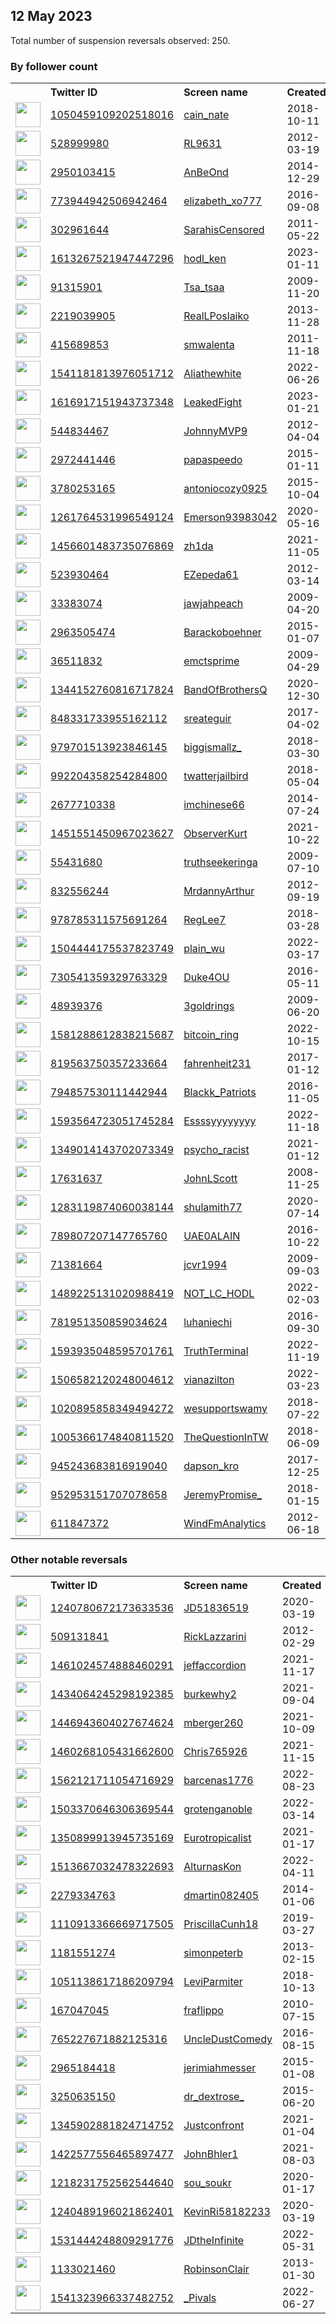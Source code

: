 
## 12 May 2023
Total number of suspension reversals observed: 250.

### By follower count
<table><tr><th></th><th align="left">Twitter ID</th><th align="left">Screen name</th>
<th align="left">Created</th><th align="left">Status</th><th align="left">Suspended</th><th align="left">Followers</th>
<tr><td><a href="https://pbs.twimg.com/profile_images/1657818551107874820/2o2JGNr1_normal.jpg"><img src="https://pbs.twimg.com/profile_images/1657818551107874820/2o2JGNr1_normal.jpg" width="40px" height="40px" align="center"/></a></td><td><a href="https://twitter.com/intent/user?user_id=1050459109202518016">1050459109202518016</a></td><td><a href="https://twitter.com/cain_nate">cain_nate</a></td><td>2018-10-11</td><td align="center"></td><td></td><td>63187</td></tr>
<tr><td><a href="https://pbs.twimg.com/profile_images/1347173505289252864/pE9s5ekw_normal.jpg"><img src="https://pbs.twimg.com/profile_images/1347173505289252864/pE9s5ekw_normal.jpg" width="40px" height="40px" align="center"/></a></td><td><a href="https://twitter.com/intent/user?user_id=528999980">528999980</a></td><td><a href="https://twitter.com/RL9631">RL9631</a></td><td>2012-03-19</td><td align="center"></td><td></td><td>57812</td></tr>
<tr><td><a href="https://pbs.twimg.com/profile_images/1657161802025771008/JTUbEJr3_normal.jpg"><img src="https://pbs.twimg.com/profile_images/1657161802025771008/JTUbEJr3_normal.jpg" width="40px" height="40px" align="center"/></a></td><td><a href="https://twitter.com/intent/user?user_id=2950103415">2950103415</a></td><td><a href="https://twitter.com/AnBeOnd">AnBeOnd</a></td><td>2014-12-29</td><td align="center"></td><td></td><td>34301</td></tr>
<tr><td><a href="https://pbs.twimg.com/profile_images/1657030047029444611/EZ4VI8ND_normal.jpg"><img src="https://pbs.twimg.com/profile_images/1657030047029444611/EZ4VI8ND_normal.jpg" width="40px" height="40px" align="center"/></a></td><td><a href="https://twitter.com/intent/user?user_id=773944942506942464">773944942506942464</a></td><td><a href="https://twitter.com/elizabeth_xo777">elizabeth_xo777</a></td><td>2016-09-08</td><td align="center"></td><td>2022-03-18</td><td>32811</td></tr>
<tr><td><a href="https://pbs.twimg.com/profile_images/1644207662484148225/-kt-q1eT_normal.jpg"><img src="https://pbs.twimg.com/profile_images/1644207662484148225/-kt-q1eT_normal.jpg" width="40px" height="40px" align="center"/></a></td><td><a href="https://twitter.com/intent/user?user_id=302961644">302961644</a></td><td><a href="https://twitter.com/SarahisCensored">SarahisCensored</a></td><td>2011-05-22</td><td align="center"></td><td>2023-05-11</td><td>32275</td></tr>
<tr><td><a href="https://pbs.twimg.com/profile_images/1613267865494491136/gq0hOa0Y_normal.jpg"><img src="https://pbs.twimg.com/profile_images/1613267865494491136/gq0hOa0Y_normal.jpg" width="40px" height="40px" align="center"/></a></td><td><a href="https://twitter.com/intent/user?user_id=1613267521947447296">1613267521947447296</a></td><td><a href="https://twitter.com/hodl_ken">hodl_ken</a></td><td>2023-01-11</td><td align="center"></td><td>2023-05-10</td><td>31536</td></tr>
<tr><td><a href="https://pbs.twimg.com/profile_images/1654475130893131777/F0Fhigdy_normal.jpg"><img src="https://pbs.twimg.com/profile_images/1654475130893131777/F0Fhigdy_normal.jpg" width="40px" height="40px" align="center"/></a></td><td><a href="https://twitter.com/intent/user?user_id=91315901">91315901</a></td><td><a href="https://twitter.com/Tsa_tsaa">Tsa_tsaa</a></td><td>2009-11-20</td><td align="center"></td><td>2023-04-10</td><td>27342</td></tr>
<tr><td><a href="https://pbs.twimg.com/profile_images/1311145569579134976/0ysO1lmp_normal.jpg"><img src="https://pbs.twimg.com/profile_images/1311145569579134976/0ysO1lmp_normal.jpg" width="40px" height="40px" align="center"/></a></td><td><a href="https://twitter.com/intent/user?user_id=2219039905">2219039905</a></td><td><a href="https://twitter.com/RealLPoslaiko">RealLPoslaiko</a></td><td>2013-11-28</td><td align="center"></td><td></td><td>26552</td></tr>
<tr><td><a href="https://pbs.twimg.com/profile_images/1028434883570540545/SMDHhOMF_normal.jpg"><img src="https://pbs.twimg.com/profile_images/1028434883570540545/SMDHhOMF_normal.jpg" width="40px" height="40px" align="center"/></a></td><td><a href="https://twitter.com/intent/user?user_id=415689853">415689853</a></td><td><a href="https://twitter.com/smwalenta">smwalenta</a></td><td>2011-11-18</td><td align="center"></td><td></td><td>15401</td></tr>
<tr><td><a href="https://pbs.twimg.com/profile_images/1624602290022907904/46L5H4KT_normal.jpg"><img src="https://pbs.twimg.com/profile_images/1624602290022907904/46L5H4KT_normal.jpg" width="40px" height="40px" align="center"/></a></td><td><a href="https://twitter.com/intent/user?user_id=1541181813976051712">1541181813976051712</a></td><td><a href="https://twitter.com/Aliathewhite">Aliathewhite</a></td><td>2022-06-26</td><td align="center"></td><td>2023-05-10</td><td>10003</td></tr>
<tr><td><a href="https://pbs.twimg.com/profile_images/1656428797233643520/5uEuLZ9W_normal.jpg"><img src="https://pbs.twimg.com/profile_images/1656428797233643520/5uEuLZ9W_normal.jpg" width="40px" height="40px" align="center"/></a></td><td><a href="https://twitter.com/intent/user?user_id=1616917151943737348">1616917151943737348</a></td><td><a href="https://twitter.com/LeakedFight">LeakedFight</a></td><td>2023-01-21</td><td align="center"></td><td>2023-05-01</td><td>8980</td></tr>
<tr><td><a href="https://pbs.twimg.com/profile_images/853282855266508800/Z5gxFrbY_normal.jpg"><img src="https://pbs.twimg.com/profile_images/853282855266508800/Z5gxFrbY_normal.jpg" width="40px" height="40px" align="center"/></a></td><td><a href="https://twitter.com/intent/user?user_id=544834467">544834467</a></td><td><a href="https://twitter.com/JohnnyMVP9">JohnnyMVP9</a></td><td>2012-04-04</td><td align="center"></td><td></td><td>7787</td></tr>
<tr><td><a href="https://pbs.twimg.com/profile_images/1193321580513742849/llHC7PPO_normal.jpg"><img src="https://pbs.twimg.com/profile_images/1193321580513742849/llHC7PPO_normal.jpg" width="40px" height="40px" align="center"/></a></td><td><a href="https://twitter.com/intent/user?user_id=2972441446">2972441446</a></td><td><a href="https://twitter.com/papaspeedo">papaspeedo</a></td><td>2015-01-11</td><td align="center"></td><td></td><td>7573</td></tr>
<tr><td><a href="https://pbs.twimg.com/profile_images/1167114617270571008/vpN1GZUZ_normal.jpg"><img src="https://pbs.twimg.com/profile_images/1167114617270571008/vpN1GZUZ_normal.jpg" width="40px" height="40px" align="center"/></a></td><td><a href="https://twitter.com/intent/user?user_id=3780253165">3780253165</a></td><td><a href="https://twitter.com/antoniocozy0925">antoniocozy0925</a></td><td>2015-10-04</td><td align="center"></td><td>2022-10-05</td><td>4770</td></tr>
<tr><td><a href="https://pbs.twimg.com/profile_images/1587947750192201728/dMQ7AeY4_normal.jpg"><img src="https://pbs.twimg.com/profile_images/1587947750192201728/dMQ7AeY4_normal.jpg" width="40px" height="40px" align="center"/></a></td><td><a href="https://twitter.com/intent/user?user_id=1261764531996549124">1261764531996549124</a></td><td><a href="https://twitter.com/Emerson93983042">Emerson93983042</a></td><td>2020-05-16</td><td align="center"></td><td>2022-12-12</td><td>4390</td></tr>
<tr><td><a href="https://pbs.twimg.com/profile_images/1654410354213126145/b0S8RhAZ_normal.jpg"><img src="https://pbs.twimg.com/profile_images/1654410354213126145/b0S8RhAZ_normal.jpg" width="40px" height="40px" align="center"/></a></td><td><a href="https://twitter.com/intent/user?user_id=1456601483735076869">1456601483735076869</a></td><td><a href="https://twitter.com/zh1da">zh1da</a></td><td>2021-11-05</td><td align="center"></td><td>2023-03-09</td><td>4300</td></tr>
<tr><td><a href="https://pbs.twimg.com/profile_images/946589773551902720/-1dQkqnQ_normal.jpg"><img src="https://pbs.twimg.com/profile_images/946589773551902720/-1dQkqnQ_normal.jpg" width="40px" height="40px" align="center"/></a></td><td><a href="https://twitter.com/intent/user?user_id=523930464">523930464</a></td><td><a href="https://twitter.com/EZepeda61">EZepeda61</a></td><td>2012-03-14</td><td align="center"></td><td>2023-02-28</td><td>4149</td></tr>
<tr><td><a href="https://pbs.twimg.com/profile_images/418796845/BrittonMeBrittonsWedding3_edited_normal.jpg"><img src="https://pbs.twimg.com/profile_images/418796845/BrittonMeBrittonsWedding3_edited_normal.jpg" width="40px" height="40px" align="center"/></a></td><td><a href="https://twitter.com/intent/user?user_id=33383074">33383074</a></td><td><a href="https://twitter.com/jawjahpeach">jawjahpeach</a></td><td>2009-04-20</td><td align="center"></td><td></td><td>3505</td></tr>
<tr><td><a href="https://pbs.twimg.com/profile_images/1495198862218256391/UJcQjz4N_normal.jpg"><img src="https://pbs.twimg.com/profile_images/1495198862218256391/UJcQjz4N_normal.jpg" width="40px" height="40px" align="center"/></a></td><td><a href="https://twitter.com/intent/user?user_id=2963505474">2963505474</a></td><td><a href="https://twitter.com/Barackoboehner">Barackoboehner</a></td><td>2015-01-07</td><td align="center"></td><td>2022-06-07</td><td>3458</td></tr>
<tr><td><a href="https://pbs.twimg.com/profile_images/1127279196831510528/b6rJRYEy_normal.png"><img src="https://pbs.twimg.com/profile_images/1127279196831510528/b6rJRYEy_normal.png" width="40px" height="40px" align="center"/></a></td><td><a href="https://twitter.com/intent/user?user_id=36511832">36511832</a></td><td><a href="https://twitter.com/emctsprime">emctsprime</a></td><td>2009-04-29</td><td align="center"></td><td></td><td>3381</td></tr>
<tr><td><a href="https://pbs.twimg.com/profile_images/1379458862227582978/oKROm5m8_normal.jpg"><img src="https://pbs.twimg.com/profile_images/1379458862227582978/oKROm5m8_normal.jpg" width="40px" height="40px" align="center"/></a></td><td><a href="https://twitter.com/intent/user?user_id=1344152760816717824">1344152760816717824</a></td><td><a href="https://twitter.com/BandOfBrothersQ">BandOfBrothersQ</a></td><td>2020-12-30</td><td align="center"></td><td>2022-11-08</td><td>3221</td></tr>
<tr><td><a href="https://pbs.twimg.com/profile_images/1509603275770843143/uH83mSKN_normal.jpg"><img src="https://pbs.twimg.com/profile_images/1509603275770843143/uH83mSKN_normal.jpg" width="40px" height="40px" align="center"/></a></td><td><a href="https://twitter.com/intent/user?user_id=848331733955162112">848331733955162112</a></td><td><a href="https://twitter.com/sreateguir">sreateguir</a></td><td>2017-04-02</td><td align="center"></td><td>2022-08-10</td><td>2896</td></tr>
<tr><td><a href="https://pbs.twimg.com/profile_images/1250063198872653835/yuGQ-rZZ_normal.jpg"><img src="https://pbs.twimg.com/profile_images/1250063198872653835/yuGQ-rZZ_normal.jpg" width="40px" height="40px" align="center"/></a></td><td><a href="https://twitter.com/intent/user?user_id=979701513923846145">979701513923846145</a></td><td><a href="https://twitter.com/biggismallz_">biggismallz_</a></td><td>2018-03-30</td><td align="center"></td><td></td><td>2788</td></tr>
<tr><td><a href="https://pbs.twimg.com/profile_images/1263880380316356608/M7b2tk_e_normal.jpg"><img src="https://pbs.twimg.com/profile_images/1263880380316356608/M7b2tk_e_normal.jpg" width="40px" height="40px" align="center"/></a></td><td><a href="https://twitter.com/intent/user?user_id=992204358254284800">992204358254284800</a></td><td><a href="https://twitter.com/twatterjailbird">twatterjailbird</a></td><td>2018-05-04</td><td align="center"></td><td></td><td>2585</td></tr>
<tr><td><a href="https://pbs.twimg.com/profile_images/1539361046204272640/PbsbSsbV_normal.jpg"><img src="https://pbs.twimg.com/profile_images/1539361046204272640/PbsbSsbV_normal.jpg" width="40px" height="40px" align="center"/></a></td><td><a href="https://twitter.com/intent/user?user_id=2677710338">2677710338</a></td><td><a href="https://twitter.com/imchinese66">imchinese66</a></td><td>2014-07-24</td><td align="center"></td><td>2023-02-26</td><td>2512</td></tr>
<tr><td><a href="https://pbs.twimg.com/profile_images/1451551804068610074/mpIaQf_F_normal.jpg"><img src="https://pbs.twimg.com/profile_images/1451551804068610074/mpIaQf_F_normal.jpg" width="40px" height="40px" align="center"/></a></td><td><a href="https://twitter.com/intent/user?user_id=1451551450967023627">1451551450967023627</a></td><td><a href="https://twitter.com/ObserverKurt">ObserverKurt</a></td><td>2021-10-22</td><td align="center"></td><td>2022-08-28</td><td>2127</td></tr>
<tr><td><a href="https://pbs.twimg.com/profile_images/1351620607180496896/y9Pmgmdz_normal.jpg"><img src="https://pbs.twimg.com/profile_images/1351620607180496896/y9Pmgmdz_normal.jpg" width="40px" height="40px" align="center"/></a></td><td><a href="https://twitter.com/intent/user?user_id=55431680">55431680</a></td><td><a href="https://twitter.com/truthseekeringa">truthseekeringa</a></td><td>2009-07-10</td><td align="center"></td><td>2022-07-17</td><td>2064</td></tr>
<tr><td><a href="https://pbs.twimg.com/profile_images/378800000193868718/fe3a39c062fa6a9b5e594275e4902851_normal.jpeg"><img src="https://pbs.twimg.com/profile_images/378800000193868718/fe3a39c062fa6a9b5e594275e4902851_normal.jpeg" width="40px" height="40px" align="center"/></a></td><td><a href="https://twitter.com/intent/user?user_id=832556244">832556244</a></td><td><a href="https://twitter.com/MrdannyArthur">MrdannyArthur</a></td><td>2012-09-19</td><td align="center"></td><td></td><td>1908</td></tr>
<tr><td><a href="https://pbs.twimg.com/profile_images/991315906654588928/1C2i8cqL_normal.jpg"><img src="https://pbs.twimg.com/profile_images/991315906654588928/1C2i8cqL_normal.jpg" width="40px" height="40px" align="center"/></a></td><td><a href="https://twitter.com/intent/user?user_id=978785311575691264">978785311575691264</a></td><td><a href="https://twitter.com/RegLee7">RegLee7</a></td><td>2018-03-28</td><td align="center"></td><td>2022-10-20</td><td>1858</td></tr>
<tr><td><a href="https://pbs.twimg.com/profile_images/1505051277905915905/n-LGDeN8_normal.jpg"><img src="https://pbs.twimg.com/profile_images/1505051277905915905/n-LGDeN8_normal.jpg" width="40px" height="40px" align="center"/></a></td><td><a href="https://twitter.com/intent/user?user_id=1504444175537823749">1504444175537823749</a></td><td><a href="https://twitter.com/plain_wu">plain_wu</a></td><td>2022-03-17</td><td align="center"></td><td>2023-04-29</td><td>1840</td></tr>
<tr><td><a href="https://pbs.twimg.com/profile_images/1020402494223118337/36UqGpVY_normal.jpg"><img src="https://pbs.twimg.com/profile_images/1020402494223118337/36UqGpVY_normal.jpg" width="40px" height="40px" align="center"/></a></td><td><a href="https://twitter.com/intent/user?user_id=730541359329763329">730541359329763329</a></td><td><a href="https://twitter.com/Duke4OU">Duke4OU</a></td><td>2016-05-11</td><td align="center"></td><td></td><td>1799</td></tr>
<tr><td><a href="https://pbs.twimg.com/profile_images/1106266465328467968/H3_ypEKh_normal.png"><img src="https://pbs.twimg.com/profile_images/1106266465328467968/H3_ypEKh_normal.png" width="40px" height="40px" align="center"/></a></td><td><a href="https://twitter.com/intent/user?user_id=48939376">48939376</a></td><td><a href="https://twitter.com/3goldrings">3goldrings</a></td><td>2009-06-20</td><td align="center"></td><td></td><td>1649</td></tr>
<tr><td><a href="https://pbs.twimg.com/profile_images/1581319762440773634/GTl5msnZ_normal.jpg"><img src="https://pbs.twimg.com/profile_images/1581319762440773634/GTl5msnZ_normal.jpg" width="40px" height="40px" align="center"/></a></td><td><a href="https://twitter.com/intent/user?user_id=1581288612838215687">1581288612838215687</a></td><td><a href="https://twitter.com/bitcoin_ring">bitcoin_ring</a></td><td>2022-10-15</td><td align="center"></td><td>2023-04-11</td><td>1639</td></tr>
<tr><td><a href="https://pbs.twimg.com/profile_images/1106416509491073024/lig41QxA_normal.jpg"><img src="https://pbs.twimg.com/profile_images/1106416509491073024/lig41QxA_normal.jpg" width="40px" height="40px" align="center"/></a></td><td><a href="https://twitter.com/intent/user?user_id=819563750357233664">819563750357233664</a></td><td><a href="https://twitter.com/fahrenheit231">fahrenheit231</a></td><td>2017-01-12</td><td align="center"></td><td></td><td>1506</td></tr>
<tr><td><a href="https://pbs.twimg.com/profile_images/794859747287724032/I2cZYBqV_normal.jpg"><img src="https://pbs.twimg.com/profile_images/794859747287724032/I2cZYBqV_normal.jpg" width="40px" height="40px" align="center"/></a></td><td><a href="https://twitter.com/intent/user?user_id=794857530111442944">794857530111442944</a></td><td><a href="https://twitter.com/Blackk_Patriots">Blackk_Patriots</a></td><td>2016-11-05</td><td align="center"></td><td></td><td>1301</td></tr>
<tr><td><a href="https://pbs.twimg.com/profile_images/1594228840884224000/mpprACZl_normal.jpg"><img src="https://pbs.twimg.com/profile_images/1594228840884224000/mpprACZl_normal.jpg" width="40px" height="40px" align="center"/></a></td><td><a href="https://twitter.com/intent/user?user_id=1593564723051745284">1593564723051745284</a></td><td><a href="https://twitter.com/Essssyyyyyyyy">Essssyyyyyyyy</a></td><td>2022-11-18</td><td align="center"></td><td>2023-03-28</td><td>1267</td></tr>
<tr><td><a href="https://pbs.twimg.com/profile_images/1652121515746369537/55jXMbwb_normal.jpg"><img src="https://pbs.twimg.com/profile_images/1652121515746369537/55jXMbwb_normal.jpg" width="40px" height="40px" align="center"/></a></td><td><a href="https://twitter.com/intent/user?user_id=1349014143702073349">1349014143702073349</a></td><td><a href="https://twitter.com/psycho_racist">psycho_racist</a></td><td>2021-01-12</td><td align="center"></td><td>2023-05-12</td><td>1258</td></tr>
<tr><td><a href="https://pbs.twimg.com/profile_images/1594800095941169152/AjL-i5Be_normal.jpg"><img src="https://pbs.twimg.com/profile_images/1594800095941169152/AjL-i5Be_normal.jpg" width="40px" height="40px" align="center"/></a></td><td><a href="https://twitter.com/intent/user?user_id=17631637">17631637</a></td><td><a href="https://twitter.com/JohnLScott">JohnLScott</a></td><td>2008-11-25</td><td align="center"></td><td></td><td>1239</td></tr>
<tr><td><a href="https://pbs.twimg.com/profile_images/1657766287731314690/KEle0Zwb_normal.jpg"><img src="https://pbs.twimg.com/profile_images/1657766287731314690/KEle0Zwb_normal.jpg" width="40px" height="40px" align="center"/></a></td><td><a href="https://twitter.com/intent/user?user_id=1283119874060038144">1283119874060038144</a></td><td><a href="https://twitter.com/shulamith77">shulamith77</a></td><td>2020-07-14</td><td align="center"></td><td>2023-01-02</td><td>1203</td></tr>
<tr><td><a href="https://pbs.twimg.com/profile_images/1378982987409276929/9WFOBblV_normal.jpg"><img src="https://pbs.twimg.com/profile_images/1378982987409276929/9WFOBblV_normal.jpg" width="40px" height="40px" align="center"/></a></td><td><a href="https://twitter.com/intent/user?user_id=789807207147765760">789807207147765760</a></td><td><a href="https://twitter.com/UAE0ALAIN">UAE0ALAIN</a></td><td>2016-10-22</td><td align="center"></td><td>2022-06-05</td><td>1196</td></tr>
<tr><td><a href="https://pbs.twimg.com/profile_images/1657624848779079680/3jNq85z-_normal.jpg"><img src="https://pbs.twimg.com/profile_images/1657624848779079680/3jNq85z-_normal.jpg" width="40px" height="40px" align="center"/></a></td><td><a href="https://twitter.com/intent/user?user_id=71381664">71381664</a></td><td><a href="https://twitter.com/jcvr1994">jcvr1994</a></td><td>2009-09-03</td><td align="center"></td><td>2022-10-10</td><td>1164</td></tr>
<tr><td><a href="https://pbs.twimg.com/profile_images/1544386413298343936/JXcElbNC_normal.jpg"><img src="https://pbs.twimg.com/profile_images/1544386413298343936/JXcElbNC_normal.jpg" width="40px" height="40px" align="center"/></a></td><td><a href="https://twitter.com/intent/user?user_id=1489225131020988419">1489225131020988419</a></td><td><a href="https://twitter.com/NOT_LC_HODL">NOT_LC_HODL</a></td><td>2022-02-03</td><td align="center"></td><td>2022-12-13</td><td>1160</td></tr>
<tr><td><a href="https://pbs.twimg.com/profile_images/1652860601335439362/B6xkBamA_normal.jpg"><img src="https://pbs.twimg.com/profile_images/1652860601335439362/B6xkBamA_normal.jpg" width="40px" height="40px" align="center"/></a></td><td><a href="https://twitter.com/intent/user?user_id=781951350859034624">781951350859034624</a></td><td><a href="https://twitter.com/luhaniechi">luhaniechi</a></td><td>2016-09-30</td><td align="center"></td><td>2022-10-30</td><td>1122</td></tr>
<tr><td><a href="https://pbs.twimg.com/profile_images/1650541117665062913/XwHKqwrZ_normal.jpg"><img src="https://pbs.twimg.com/profile_images/1650541117665062913/XwHKqwrZ_normal.jpg" width="40px" height="40px" align="center"/></a></td><td><a href="https://twitter.com/intent/user?user_id=1593935048595701761">1593935048595701761</a></td><td><a href="https://twitter.com/TruthTerminal">TruthTerminal</a></td><td>2022-11-19</td><td align="center"></td><td>2023-05-02</td><td>1088</td></tr>
<tr><td><a href="https://pbs.twimg.com/profile_images/1547243889324605446/uZV2_yvl_normal.jpg"><img src="https://pbs.twimg.com/profile_images/1547243889324605446/uZV2_yvl_normal.jpg" width="40px" height="40px" align="center"/></a></td><td><a href="https://twitter.com/intent/user?user_id=1506582120248004612">1506582120248004612</a></td><td><a href="https://twitter.com/vianazilton">vianazilton</a></td><td>2022-03-23</td><td align="center"></td><td>2022-10-20</td><td>1003</td></tr>
<tr><td><a href="https://pbs.twimg.com/profile_images/1541796115753754624/UfD7ElW5_normal.jpg"><img src="https://pbs.twimg.com/profile_images/1541796115753754624/UfD7ElW5_normal.jpg" width="40px" height="40px" align="center"/></a></td><td><a href="https://twitter.com/intent/user?user_id=1020895858349494272">1020895858349494272</a></td><td><a href="https://twitter.com/wesupportswamy">wesupportswamy</a></td><td>2018-07-22</td><td align="center"></td><td>2022-07-27</td><td>994</td></tr>
<tr><td><a href="https://pbs.twimg.com/profile_images/1415847240317292546/WP3BtmJw_normal.jpg"><img src="https://pbs.twimg.com/profile_images/1415847240317292546/WP3BtmJw_normal.jpg" width="40px" height="40px" align="center"/></a></td><td><a href="https://twitter.com/intent/user?user_id=1005366174840811520">1005366174840811520</a></td><td><a href="https://twitter.com/TheQuestionInTW">TheQuestionInTW</a></td><td>2018-06-09</td><td align="center"></td><td>2022-07-03</td><td>967</td></tr>
<tr><td><a href="https://pbs.twimg.com/profile_images/1565316796000964608/ojVqh4v9_normal.jpg"><img src="https://pbs.twimg.com/profile_images/1565316796000964608/ojVqh4v9_normal.jpg" width="40px" height="40px" align="center"/></a></td><td><a href="https://twitter.com/intent/user?user_id=945243683816919040">945243683816919040</a></td><td><a href="https://twitter.com/dapson_kro">dapson_kro</a></td><td>2017-12-25</td><td align="center"></td><td>2023-04-17</td><td>916</td></tr>
<tr><td><a href="https://pbs.twimg.com/profile_images/1615630248585924609/Bbi47oyn_normal.jpg"><img src="https://pbs.twimg.com/profile_images/1615630248585924609/Bbi47oyn_normal.jpg" width="40px" height="40px" align="center"/></a></td><td><a href="https://twitter.com/intent/user?user_id=952953151707078658">952953151707078658</a></td><td><a href="https://twitter.com/JeremyPromise_">JeremyPromise_</a></td><td>2018-01-15</td><td align="center"></td><td>2023-02-03</td><td>901</td></tr>
<tr><td><a href="https://pbs.twimg.com/profile_images/545984362278178818/mA1AADPJ_normal.jpeg"><img src="https://pbs.twimg.com/profile_images/545984362278178818/mA1AADPJ_normal.jpeg" width="40px" height="40px" align="center"/></a></td><td><a href="https://twitter.com/intent/user?user_id=611847372">611847372</a></td><td><a href="https://twitter.com/WindFmAnalytics">WindFmAnalytics</a></td><td>2012-06-18</td><td align="center"></td><td>2023-03-22</td><td>754</td></tr>
</table>

### Other notable reversals
<table><tr><th></th><th align="left">Twitter ID</th><th align="left">Screen name</th>
<th align="left">Created</th><th align="left">Status</th><th align="left">Suspended</th><th align="left">Followers</th>
<tr><td><a href="https://pbs.twimg.com/profile_images/1501056925777076232/zMUG7HdG_normal.jpg"><img src="https://pbs.twimg.com/profile_images/1501056925777076232/zMUG7HdG_normal.jpg" width="40px" height="40px" align="center"/></a></td><td><a href="https://twitter.com/intent/user?user_id=1240780672173633536">1240780672173633536</a></td><td><a href="https://twitter.com/JD51836519">JD51836519</a></td><td>2020-03-19</td><td align="center"></td><td>2022-06-07</td><td>236</td></tr>
<tr><td><a href="https://pbs.twimg.com/profile_images/1863017016/lazz_co_normal.jpg"><img src="https://pbs.twimg.com/profile_images/1863017016/lazz_co_normal.jpg" width="40px" height="40px" align="center"/></a></td><td><a href="https://twitter.com/intent/user?user_id=509131841">509131841</a></td><td><a href="https://twitter.com/RickLazzarini">RickLazzarini</a></td><td>2012-02-29</td><td align="center"></td><td>2022-08-26</td><td>613</td></tr>
<tr><td><a href="https://pbs.twimg.com/profile_images/1657067582086602753/idW5SXoQ_normal.jpg"><img src="https://pbs.twimg.com/profile_images/1657067582086602753/idW5SXoQ_normal.jpg" width="40px" height="40px" align="center"/></a></td><td><a href="https://twitter.com/intent/user?user_id=1461024574888460291">1461024574888460291</a></td><td><a href="https://twitter.com/jeffaccordion">jeffaccordion</a></td><td>2021-11-17</td><td align="center"></td><td>2022-05-24</td><td>139</td></tr>
<tr><td><a href="https://pbs.twimg.com/profile_images/1652336629456011264/ucmU46wl_normal.jpg"><img src="https://pbs.twimg.com/profile_images/1652336629456011264/ucmU46wl_normal.jpg" width="40px" height="40px" align="center"/></a></td><td><a href="https://twitter.com/intent/user?user_id=1434064245298192385">1434064245298192385</a></td><td><a href="https://twitter.com/burkewhy2">burkewhy2</a></td><td>2021-09-04</td><td align="center"></td><td>2023-04-27</td><td>28</td></tr>
<tr><td><a href="https://abs.twimg.com/sticky/default_profile_images/default_profile_normal.png"><img src="https://abs.twimg.com/sticky/default_profile_images/default_profile_normal.png" width="40px" height="40px" align="center"/></a></td><td><a href="https://twitter.com/intent/user?user_id=1446943604027674624">1446943604027674624</a></td><td><a href="https://twitter.com/mberger260">mberger260</a></td><td>2021-10-09</td><td align="center"></td><td>2023-05-12</td><td>160</td></tr>
<tr><td><a href="https://pbs.twimg.com/profile_images/1587520799195422721/FXTorWkO_normal.jpg"><img src="https://pbs.twimg.com/profile_images/1587520799195422721/FXTorWkO_normal.jpg" width="40px" height="40px" align="center"/></a></td><td><a href="https://twitter.com/intent/user?user_id=1460268105431662600">1460268105431662600</a></td><td><a href="https://twitter.com/Chris765926">Chris765926</a></td><td>2021-11-15</td><td align="center"></td><td>2022-12-15</td><td>87</td></tr>
<tr><td><a href="https://pbs.twimg.com/profile_images/1589778597413326850/nMixvRiJ_normal.jpg"><img src="https://pbs.twimg.com/profile_images/1589778597413326850/nMixvRiJ_normal.jpg" width="40px" height="40px" align="center"/></a></td><td><a href="https://twitter.com/intent/user?user_id=1562121711054716929">1562121711054716929</a></td><td><a href="https://twitter.com/barcenas1776">barcenas1776</a></td><td>2022-08-23</td><td align="center"></td><td>2022-12-09</td><td>47</td></tr>
<tr><td><a href="https://pbs.twimg.com/profile_images/1503371200587776005/pVkLJtKq_normal.jpg"><img src="https://pbs.twimg.com/profile_images/1503371200587776005/pVkLJtKq_normal.jpg" width="40px" height="40px" align="center"/></a></td><td><a href="https://twitter.com/intent/user?user_id=1503370646306369544">1503370646306369544</a></td><td><a href="https://twitter.com/grotenganoble">grotenganoble</a></td><td>2022-03-14</td><td align="center"></td><td>2022-11-27</td><td>378</td></tr>
<tr><td><a href="https://pbs.twimg.com/profile_images/1592256615113269249/BkzlnDKN_normal.jpg"><img src="https://pbs.twimg.com/profile_images/1592256615113269249/BkzlnDKN_normal.jpg" width="40px" height="40px" align="center"/></a></td><td><a href="https://twitter.com/intent/user?user_id=1350899913945735169">1350899913945735169</a></td><td><a href="https://twitter.com/Eurotropicalist">Eurotropicalist</a></td><td>2021-01-17</td><td align="center"></td><td>2022-12-21</td><td>109</td></tr>
<tr><td><a href="https://pbs.twimg.com/profile_images/1530383852941807617/O0RpRyPx_normal.jpg"><img src="https://pbs.twimg.com/profile_images/1530383852941807617/O0RpRyPx_normal.jpg" width="40px" height="40px" align="center"/></a></td><td><a href="https://twitter.com/intent/user?user_id=1513667032478322693">1513667032478322693</a></td><td><a href="https://twitter.com/AlturnasKon">AlturnasKon</a></td><td>2022-04-11</td><td align="center"></td><td>2022-06-13</td><td>378</td></tr>
<tr><td><a href="https://pbs.twimg.com/profile_images/1519145929806434304/MS1CxRkx_normal.jpg"><img src="https://pbs.twimg.com/profile_images/1519145929806434304/MS1CxRkx_normal.jpg" width="40px" height="40px" align="center"/></a></td><td><a href="https://twitter.com/intent/user?user_id=2279334763">2279334763</a></td><td><a href="https://twitter.com/dmartin082405">dmartin082405</a></td><td>2014-01-06</td><td align="center"></td><td>2023-03-22</td><td>29</td></tr>
<tr><td><a href="https://pbs.twimg.com/profile_images/1628892559786274818/wS5vmqiG_normal.jpg"><img src="https://pbs.twimg.com/profile_images/1628892559786274818/wS5vmqiG_normal.jpg" width="40px" height="40px" align="center"/></a></td><td><a href="https://twitter.com/intent/user?user_id=1110913366669717505">1110913366669717505</a></td><td><a href="https://twitter.com/PriscillaCunh18">PriscillaCunh18</a></td><td>2019-03-27</td><td align="center"></td><td>2023-03-12</td><td>8</td></tr>
<tr><td><a href="https://pbs.twimg.com/profile_images/950299909412016130/_VUUQSC8_normal.jpg"><img src="https://pbs.twimg.com/profile_images/950299909412016130/_VUUQSC8_normal.jpg" width="40px" height="40px" align="center"/></a></td><td><a href="https://twitter.com/intent/user?user_id=1181551274">1181551274</a></td><td><a href="https://twitter.com/simonpeterb">simonpeterb</a></td><td>2013-02-15</td><td align="center"></td><td>2022-12-12</td><td>306</td></tr>
<tr><td><a href="https://pbs.twimg.com/profile_images/1415449518393290754/xzXwKlWw_normal.jpg"><img src="https://pbs.twimg.com/profile_images/1415449518393290754/xzXwKlWw_normal.jpg" width="40px" height="40px" align="center"/></a></td><td><a href="https://twitter.com/intent/user?user_id=1051138617186209794">1051138617186209794</a></td><td><a href="https://twitter.com/LeviParmiter">LeviParmiter</a></td><td>2018-10-13</td><td align="center"></td><td>2022-09-30</td><td>126</td></tr>
<tr><td><a href="https://abs.twimg.com/sticky/default_profile_images/default_profile_normal.png"><img src="https://abs.twimg.com/sticky/default_profile_images/default_profile_normal.png" width="40px" height="40px" align="center"/></a></td><td><a href="https://twitter.com/intent/user?user_id=167047045">167047045</a></td><td><a href="https://twitter.com/fraflippo">fraflippo</a></td><td>2010-07-15</td><td align="center"></td><td>2023-04-20</td><td>7</td></tr>
<tr><td><a href="https://pbs.twimg.com/profile_images/1495166342600617985/qD72QGqU_normal.jpg"><img src="https://pbs.twimg.com/profile_images/1495166342600617985/qD72QGqU_normal.jpg" width="40px" height="40px" align="center"/></a></td><td><a href="https://twitter.com/intent/user?user_id=765227671882125316">765227671882125316</a></td><td><a href="https://twitter.com/UncleDustComedy">UncleDustComedy</a></td><td>2016-08-15</td><td align="center"></td><td>2023-04-21</td><td>679</td></tr>
<tr><td><a href="https://pbs.twimg.com/profile_images/553068566766157824/F5k_3OD0_normal.png"><img src="https://pbs.twimg.com/profile_images/553068566766157824/F5k_3OD0_normal.png" width="40px" height="40px" align="center"/></a></td><td><a href="https://twitter.com/intent/user?user_id=2965184418">2965184418</a></td><td><a href="https://twitter.com/jerimiahmesser">jerimiahmesser</a></td><td>2015-01-08</td><td align="center"></td><td>2023-01-04</td><td>1</td></tr>
<tr><td><a href="https://pbs.twimg.com/profile_images/1596178185406009350/7_wP1xzN_normal.png"><img src="https://pbs.twimg.com/profile_images/1596178185406009350/7_wP1xzN_normal.png" width="40px" height="40px" align="center"/></a></td><td><a href="https://twitter.com/intent/user?user_id=3250635150">3250635150</a></td><td><a href="https://twitter.com/dr_dextrose_">dr_dextrose_</a></td><td>2015-06-20</td><td align="center"></td><td>2022-11-28</td><td>87</td></tr>
<tr><td><a href="https://pbs.twimg.com/profile_images/1602113704404959233/lIjgZSD8_normal.jpg"><img src="https://pbs.twimg.com/profile_images/1602113704404959233/lIjgZSD8_normal.jpg" width="40px" height="40px" align="center"/></a></td><td><a href="https://twitter.com/intent/user?user_id=1345902881824714752">1345902881824714752</a></td><td><a href="https://twitter.com/Justconfront">Justconfront</a></td><td>2021-01-04</td><td align="center"></td><td>2023-04-03</td><td>327</td></tr>
<tr><td><a href="https://pbs.twimg.com/profile_images/1422577828713873413/kVH25sq1_normal.jpg"><img src="https://pbs.twimg.com/profile_images/1422577828713873413/kVH25sq1_normal.jpg" width="40px" height="40px" align="center"/></a></td><td><a href="https://twitter.com/intent/user?user_id=1422577556465897477">1422577556465897477</a></td><td><a href="https://twitter.com/JohnBhler1">JohnBhler1</a></td><td>2021-08-03</td><td align="center">🔒</td><td>2023-01-20</td><td>2</td></tr>
<tr><td><a href="https://pbs.twimg.com/profile_images/1554700726189826048/K_bmMqrH_normal.jpg"><img src="https://pbs.twimg.com/profile_images/1554700726189826048/K_bmMqrH_normal.jpg" width="40px" height="40px" align="center"/></a></td><td><a href="https://twitter.com/intent/user?user_id=1218231752562544640">1218231752562544640</a></td><td><a href="https://twitter.com/sou_soukr">sou_soukr</a></td><td>2020-01-17</td><td align="center"></td><td>2022-08-07</td><td>269</td></tr>
<tr><td><a href="https://pbs.twimg.com/profile_images/1589452588436656132/2LhrB69e_normal.jpg"><img src="https://pbs.twimg.com/profile_images/1589452588436656132/2LhrB69e_normal.jpg" width="40px" height="40px" align="center"/></a></td><td><a href="https://twitter.com/intent/user?user_id=1240489196021862401">1240489196021862401</a></td><td><a href="https://twitter.com/KevinRi58182233">KevinRi58182233</a></td><td>2020-03-19</td><td align="center"></td><td>2022-12-25</td><td>8</td></tr>
<tr><td><a href="https://pbs.twimg.com/profile_images/1531607918155649031/2zGawKM5_normal.jpg"><img src="https://pbs.twimg.com/profile_images/1531607918155649031/2zGawKM5_normal.jpg" width="40px" height="40px" align="center"/></a></td><td><a href="https://twitter.com/intent/user?user_id=1531444248809291776">1531444248809291776</a></td><td><a href="https://twitter.com/JDtheInfinite">JDtheInfinite</a></td><td>2022-05-31</td><td align="center"></td><td>2022-08-19</td><td>65</td></tr>
<tr><td><a href="https://pbs.twimg.com/profile_images/1591511646995972096/2soXxLUG_normal.jpg"><img src="https://pbs.twimg.com/profile_images/1591511646995972096/2soXxLUG_normal.jpg" width="40px" height="40px" align="center"/></a></td><td><a href="https://twitter.com/intent/user?user_id=1133021460">1133021460</a></td><td><a href="https://twitter.com/RobinsonClair">RobinsonClair</a></td><td>2013-01-30</td><td align="center"></td><td>2022-11-24</td><td>15</td></tr>
<tr><td><a href="https://pbs.twimg.com/profile_images/1602858230035759104/MmeL7g0O_normal.jpg"><img src="https://pbs.twimg.com/profile_images/1602858230035759104/MmeL7g0O_normal.jpg" width="40px" height="40px" align="center"/></a></td><td><a href="https://twitter.com/intent/user?user_id=1541323966337482752">1541323966337482752</a></td><td><a href="https://twitter.com/_Pivals">_Pivals</a></td><td>2022-06-27</td><td align="center"></td><td>2023-01-07</td><td>96</td></tr>
</table>
